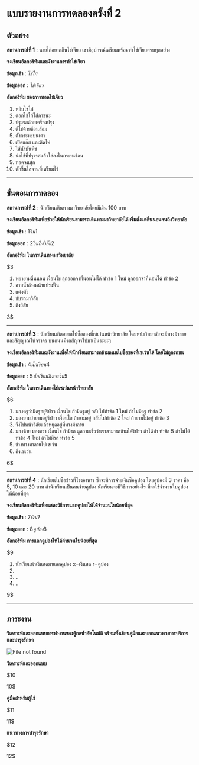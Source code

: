 # แบบรายงานการทดลองครั้งที่ 2

## ตัวอย่าง

**สถานการณ์ที่ 1** : นายไก่อยากกินไข่เจียว เขามีอุปกรณ์เตรียมพร้อมทำไข่เจียวครบทุกอย่าง

**จงเขียนอัลกอริทึมและผังงานการทำไข่เจียว**

**ข้อมูลเข้า** : _ไข่ไก่_

**ข้อมูลออก** : _ไข่เจียว_

**อัลกอริทึม ของการทอดไข่เจียว**

1.  หยิบไข่ไก่
2.  ตอกไข่ไก่ใส่ภาชนะ
3.  ปรุงรสด้วยเครื่องปรุง
4.  ตีไข่ด้วยช้อนส้อม
5.  ตั้งกระทะบนเตา
6.  เปิดแก๊ส และติดไฟ
7.  ใส่น้ำมันพืช
8.  นำไข่ที่ปรุงรสแล้วใส่ลงในกระทะร้อน
9.  ทอดจนสุก
10. ตักขึ้นใส่จานที่เตรียมไว้

----------

## ขั้นตอนการทดลอง

**สถานการณ์ที่ 2** : นักเรียนเดินทางมาวิทยาลัยโดยมีเงิน 100 บาท

**จงเขียนอัลกอริทึมเพื่อช่วยให้นักเรียนสามารถเดินทางมาวิทยาลัยได้ เริ่มตั้งแต่ตื่นนอนจนถึงวิทยาลัย**

**ข้อมูลเข้า** : $1   วิน    1$

**ข้อมูลออก** : $2   วินถึงวิลัย    2$

**อัลกอริทึม ในการเดินทางมาวิทยาลัย**

$3

1.  พยายามตื่นนอน
    เงื่อนไข
    ลุกออกจาที่นอนไม่ได้ ทำข้อ 1 ใหม่
    ลุกออกจาที่นอนได้   ทำข้อ 2
2.  อาบน้ำล้างหน้าแปรงฟัน
3.  แต่งตัว
4.  ขับรถมาวิลัย
5.  ถึงวิลัย

3$

----------

**สถานการณ์ที่ 3** : นักเรียนเกิดอยากไปซื้อของที่เซเว่นหน้าวิทยาลัย โดยหน้าวิทยาลัยจะมีทางม้าลาย และสัญญาณไฟจราจร บนถนนมีรถสัญจรไปมาเป็นระยะๆ

**จงเขียนอัลกอริทึมและผังงานเพื่อให้นักเรียนสามารถข้ามถนนไปซื้อของที่เซเว่นได้ โดยไม่ถูกรถชน**

**ข้อมูลเข้า** : $4   นักเรียน    4$

**ข้อมูลออก** : $5   นักเรียนถึงเซเว่น    5$

**อัลกอริทึม ในการเดินทางไปเซเว่นหน้าวิทยาลัย**

$6

1.  มองครูว่ามีครูอยู่รึป่าว
    เงื่อนไข
    ถ้ามีครูอยู่ กลับไปทำข้อ 1 ใหม่
    ถ้าไม่มีครู ทำข้อ 2
2.  มองยามว่ายามอยู่รึป่าว
    เงื่อนไข
    ถ้ายามอยู่ กลับไปทำข้อ 2 ใหม่
    ถ้ายามไม่อยู่ ทำข้อ 3
3.  วิ่งไปหน้าวิลัยแล้วหยุดอยู่ที่ทางม้าลาย
4.  มองซ้าย มองขวา
    เงื่อนไข
    ถ้ามีรถ 
      ดูความเร็วว่าเราสามารถข้ามได้รึป่าว
        ถ้าได้ทำ ทำข้อ 5
        ถ้าไม่ได้ ทำข้อ 4 ใหม่
    ถ้าไม่มีรถ  ทำข้อ 5
5.  ข้างทางมาลายไปเซเว่น
6.  ถึงเซเว่น

6$

----------

**สถานการณ์ที่ 4** : นักเรียนไปซื้อข้าวที่โรงอาหาร ซึ่งจะมีการจ่ายเงินซื้อคูปอง โดยคูปองมี 3 ราคา คือ 5, 10 และ 20 บาท ถ้านักเรียนเป็นคนจ่ายคูปอง นักเรียนจะมีวิธีการอย่างไร ที่จะใช้จำนวนใบคูปองให้น้อยที่สุด

**จงเขียนอัลกอริทึมเพื่อแสดงวิธีการแลกคูปองให้ได้จำนวนใบน้อยที่สุด**

**ข้อมูลเข้า** : $7   เงิน    7$

**ข้อมูลออก** : $8   คูปอง    8$

**อัลกอริทึม การแลกคูปองให้ได้จำนวนใบน้อยที่สุด**

$9

1.  นักเรียนนำเงินสดมาแลกคูปอง
  x=เงินสด r=คูปอง
2.  
3.  ..
4.  ..

9$

----------

## ภาระงาน

**วิเคราะห์และออกแบบการทำงานของตู้กดน้ำอัตโนมัติ พร้อมทั้งเขียนคู่มือและบอกแนวทางการบริการและบำรุงรักษา**

![File not found](img/drink1.jpg)

**วิเคราะห์และออกแบบ**

$10



10$


**คู่มือสำหรับผู้ใช้**

$11



11$

**แนวทางการบำรุงรักษา**

$12



12$
